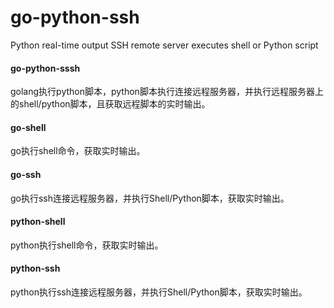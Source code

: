 # go-python-ssh
Python real-time output SSH remote server executes shell or Python script       

#### go-python-sssh

golang执行python脚本，python脚本执行连接远程服务器，并执行远程服务器上的shell/python脚本，且获取远程脚本的实时输出。

#### go-shell

go执行shell命令，获取实时输出。

#### go-ssh

go执行ssh连接远程服务器，并执行Shell/Python脚本，获取实时输出。

#### python-shell

python执行shell命令，获取实时输出。

#### python-ssh

python执行ssh连接远程服务器，并执行Shell/Python脚本，获取实时输出。
